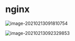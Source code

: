 # nginx

![image-20210213091810754](https://gitee.com/twilight_h_1184651848/pic-go-img/raw/master/前端/vue/20210213091812.png)

![image-20210213092329853](https://gitee.com/twilight_h_1184651848/pic-go-img/raw/master/前端/vue/20210213092331.png)